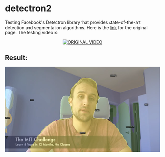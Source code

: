 # detectron2
Testing Facebook's Detectron library that provides state-of-the-art detection and segmentation algorithms. Here is the [link](https://github.com/facebookresearch/detectron2) for the original page. The testing video is:

<div align="center">
  <a href="https://user-images.githubusercontent.com/1381301/66535560-d3422200-eace-11e9-9123-5535d469db19.png"><img src="https://www.youtube.com/watch?v=WIU-79QlKa4" alt="ORIGINAL VIDEO"></a>
</div>

## Result:
<!-- ![stack Overflow](http://lmsotfy.com/so.png) -->
![output image](https://github.com/BZWayne/detectron2/blob/main/output_image.png)
